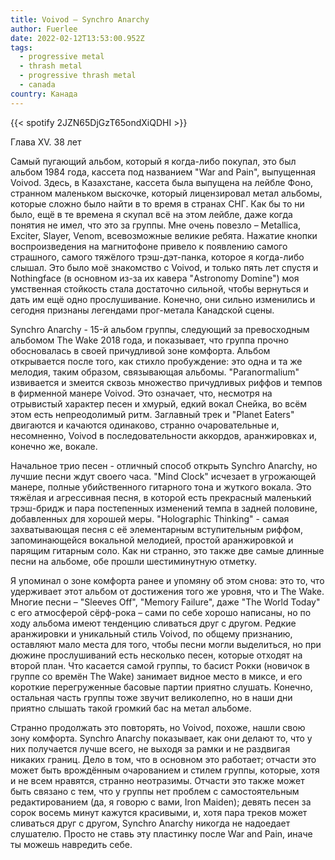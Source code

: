 ```yaml
---
title: Voivod — Synchro Anarchy
author: Fuerlee
date: 2022-02-12T13:53:00.952Z
tags:
  - progressive metal
  - thrash metal
  - progressive thrash metal
  - canada
country: Канада
---
```

{{< spotify 2JZN65DjGzT65ondXiQDHI >}}

Глава XV. 38 лет

Самый пугающий альбом, который я когда-либо покупал, это был альбом 1984 года, кассета под названием "War and Pain", выпущенная Voivod. Здесь, в Казахстане, кассета была выпущена на лейбле Фоно, странном маленьком выскочке, который лицензировал метал альбомы, которые сложно было найти в то время в странах СНГ. Как бы то ни было, ещё в те времена я скупал всё на этом лейбле, даже когда понятия не имел, что это за группы. Мне очень повезло – Metallica, Exciter, Slayer, Venom, всевозможные великие ребята. Нажатие кнопки воспроизведения на магнитофоне привело к появлению самого страшного, самого тяжёлого трэш-дэт-панка, которое я когда-либо слышал. Это было моё знакомство с Voivod, и только пять лет спустя и Nothingface (в основном из-за их кавера "Astronomy Domine") моя умственная стойкость стала достаточно сильной, чтобы вернуться и дать им ещё одно прослушивание. Конечно, они сильно изменились и сегодня признаны легендами прог-метала Канадской сцены.

Synchro Anarchy - 15-й альбом группы, следующий за превосходным альбомом The Wake 2018 года, и показывает, что группа прочно обосновалась в своей причудливой зоне комфорта. Альбом открывается после того, как стихло пробуждение: это одна и та же мелодия, таким образом, связывающая альбомы. "Paranormalium" извивается и змеится сквозь множество причудливых риффов и темпов в фирменной манере Voivod. Это означает, что, несмотря на отрывистый характер песен и хмурый, едкий вокал Снейка, во всём этом есть непреодолимый ритм. Заглавный трек и "Planet Eaters" двигаются и качаются одинаково, странно очаровательные и, несомненно, Voivod в последовательности аккордов, аранжировках и, конечно же, вокале.

Начальное трио песен - отличный способ открыть Synchro Anarchy, но лучшие песни ждут своего часа. "Mind Clock" исчезает в угрожающей манере, полные убийственного гитарного тона и жуткого вокала. Это тяжёлая и агрессивная песня, в которой есть прекрасный маленький трэш-бридж и пара постепенных изменений темпа в задней половине, добавленных для хорошей меры. "Holographic Thinking" - самая захватывающая песня с её элементарным вступительным риффом, запоминающейся вокальной мелодией, простой аранжировкой и парящим гитарным соло. Как ни странно, это также две самые длинные песни на альбоме, обе прошли шестиминутную отметку.

Я упоминал о зоне комфорта ранее и упомяну об этом снова: это то, что удерживает этот альбом от достижения того же уровня, что и The Wake. Многие песни – "Sleeves Off", "Memory Failure", даже "The World Today" с его атмосферой сёрф-рока – сами по себе хорошо написаны, но по ходу альбома имеют тенденцию сливаться друг с другом. Редкие аранжировки и уникальный стиль Voivod, по общему признанию, оставляют мало места для того, чтобы песни могли выделиться, но при дюжине прослушиваний есть несколько песен, которые отходят на второй план. Что касается самой группы, то басист Рокки (новичок в группе со времён The Wake) занимает видное место в миксе, и его короткие перегруженные басовые партии приятно слушать. Конечно, остальная часть группы тоже звучит великолепно, но в наши дни приятно слышать такой громкий бас на метал альбоме.

Странно продолжать это повторять, но Voivod, похоже, нашли свою зону комфорта. Synchro Anarchy показывает, как они делают то, что у них получается лучше всего, не выходя за рамки и не раздвигая никаких границ. Дело в том, что в основном это работает; отчасти это может быть врождённым очарованием и стилем группы, которые, хотя и не всем нравятся, странно неотразимы. Отчасти это также может быть связано с тем, что у группы нет проблем с самостоятельным редактированием (да, я говорю с вами, Iron Maiden); девять песен за сорок восемь минут кажутся красивыми, и, хотя пара треков может сливаться друг с другом, Synchro Anarchy никогда не надоедает слушателю. Просто не ставь эту пластинку после War and Pain, иначе ты можешь навредить себе.